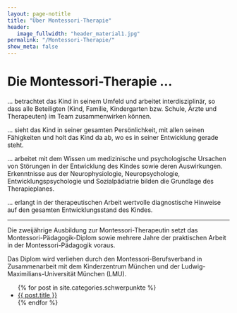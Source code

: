 ```yaml
---
layout: page-notitle
title: "Über Montessori-Therapie"
header:
   image_fullwidth: "header_material1.jpg"
permalink: "/Montessori-Therapie/"
show_meta: false
---
```

<h1>Die Montessori-Therapie ...</h1>
<p>
… betrachtet das Kind in seinem Umfeld und arbeitet interdisziplinär, 
	so dass alle Beteiligten (Kind, Familie, Kindergarten bzw. Schule, 
	Ärzte und Therapeuten) im Team zusammenwirken können. 
</p>
<p>
… sieht das Kind in seiner gesamten Persönlichkeit, mit allen seinen Fähigkeiten und holt das Kind da ab, wo es in seiner Entwicklung gerade steht.
</p>
<p>
… arbeitet mit dem Wissen um medizinische und psychologische Ursachen von Störungen in der Entwicklung des Kindes sowie deren Auswirkungen. 
     Erkenntnisse aus der Neurophysiologie, Neuropsychologie, Entwicklungspsychologie und Sozialpädiatrie bilden die Grundlage des Therapieplanes.
</p>
<p>
	…  erlangt in der therapeutischen Arbeit wertvolle diagnostische Hinweise auf den 	gesamten Entwicklungsstand des Kindes.
</p>
<hr>
<p>
Die zweijährige Ausbildung zur Montessori-Therapeutin setzt das Montessori-Pädagogik-Diplom sowie mehrere Jahre der praktischen Arbeit in der Montessori-Pädagogik voraus. 
</p>
<p>
Das Diplom wird verliehen durch den Montessori-Berufsverband in Zusammenarbeit mit dem Kinderzentrum München und der  Ludwig-Maximilians-Universität München (LMU).
</p>


<ul>
    {% for post in site.categories.schwerpunkte %}
    <li><a href="{{ site.url }}{{ post.url }}">{{ post.title }}</a></li>
    {% endfor %}
</ul>